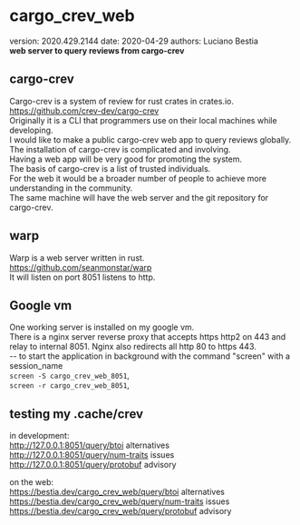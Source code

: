 # cargo_crev_web

[comment]: # (lmake_readme cargo.toml data start)
version: 2020.429.2144  date: 2020-04-29 authors: Luciano Bestia  
**web server to query reviews from cargo-crev**

[comment]: # (lmake_readme cargo.toml data end)  

## cargo-crev

Cargo-crev is a system of review for rust crates in crates.io.  
<https://github.com/crev-dev/cargo-crev>  
Originally it is a CLI that programmers use on their local machines while developing.  
I would like to make a public cargo-crev web app to query reviews globally.  
The installation of cargo-crev is complicated and involving.  
Having a web app will be very good for promoting the system.  
The basis of cargo-crev is a list of trusted individuals.  
For the web it would be a broader number of people to achieve more understanding in the community.  
The same machine will have the web server and the git repository for cargo-crev.  

## warp

Warp is a web server written in rust.  
<https://github.com/seanmonstar/warp>  
It will listen on port 8051 listens to http.  

## Google vm

One working server is installed on my google vm.  
There is a nginx server reverse proxy that accepts https http2 on 443 and relay to internal 8051.
Nginx also redirects all http 80 to https 443.  
-- to start the application in background with the command "screen" with a session_name  
`screen -S cargo_crev_web_8051`,  
`screen -r cargo_crev_web_8051`,  

## testing my .cache/crev

in development:  
<http://127.0.0.1:8051/query/btoi>    alternatives  
<http://127.0.0.1:8051/query/num-traits>   issues  
<http://127.0.0.1:8051/query/protobuf>   advisory  

on the web:  
<https://bestia.dev/cargo_crev_web/query/btoi>  alternatives  
<https://bestia.dev/cargo_crev_web/query/num-traits>  issues  
<https://bestia.dev/cargo_crev_web/query/protobuf>  advisory  
